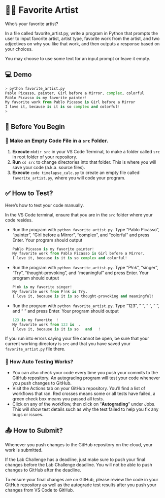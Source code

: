 # 🧑‍🎨 Favorite Artist

Who’s your favorite artist?

In a file called favorite_artist.py, write a program in Python that prompts the user to input favorite artist, artist type, favorite work from the artist, and two adjectives on why you like that work, and then outputs a response based on your choices.

You may choose to use some text for an input prompt or leave it empty.

## 💻 Demo


```python
> python favorite_artist.py
Pablo Picasso, painter, Girl before a Mirror, complex, colorful
Pablo Picasso is my favorite painter!
My favorite work from Pablo Picasso is Girl before a Mirror
I love it, because is it is so complex and colorful!
>
```

## 🎏 Before You Begin

### 📄 Make an Empty Code File in a `src` Folder.

1. **Execute** `mkdir src` in your VS Code Terminal, to make a folder called `src` in root folder of your repository.
2. **Run** `cd src` to change directories into that folder. This is where you will save your code (a.k.a. source files).
3. **Execute** `code timelapse_calc.py` to create an empty file called `favorite_artist.py`, where you will code your program.

## ✅ How to Test?

Here’s how to test your code manually. 

In the VS Code terminal, ensure that you are in the `src` folder where your code resides.

- Run the program with `python favorite_artist.py`. Type “Pablo Picasso”, “painter”, “Girl before a Mirror”, “complex”, and “colorful” and press Enter. Your program should output
    
    ```python
    Pablo Picasso is my favorite painter!
    My favorite work from Pablo Picasso is Girl before a Mirror.
    I love it, because is it is so complex and colorful!
    ```
    
- Run the program with `python favorite_artist.py`. Type “P!nk”, “singer”, “Try”, “thought-provoking”, and “meaningful” and press Enter. Your program should output
    
    ```python
    P!nk is my favorite singer!
    My favorite work from P!nk is Try.
    I love it, because is it is so thought-provoking and meaningful!
    ```
    
- Run the program with `python favorite_artist.py`. Type “123”, “ “, “ “, “ “, and “ “ and press Enter. Your program should output
    
    ```python
    123 is my favorite  !
    My favorite work from 123 is  .
    I love it, because is it is so   and   !
    ```
    

If you run into errors saying your file cannot be open, be sure that your current working directory is `src` and that you have saved your `favorite_artist.py` file there.

### 🤖 How Auto Testing Works?

- You can also check your code every time you push your commits to the GitHub repository. An autograding program will test your code whenever you push changes to GitHub.
- Visit the Actions tab on your GitHub repository. You’ll find a list of workflows that ran. Red crosses means some or all tests have failed, a green check box means you passed all tests.
- Click on any of the workflow, then click on “**Autograding**” under Jobs. This will show test details such as why the test failed to help you fix any bugs or issues.

## 📤 How to Submit?

Whenever you push changes to the GitHub repository on the cloud, your work is submitted.

If the Lab Challenge has a deadline, just make sure to push your final changes before the Lab Challenge deadline. You will not be able to push changes to GitHub after the deadline.

To ensure your final changes are on GitHub, please review the code in your GitHub repository as well as the autograde test results after you push your changes from VS Code to GitHub.
